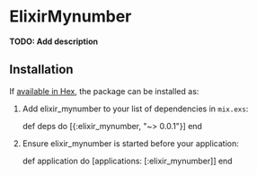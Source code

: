 # ElixirMynumber

**TODO: Add description**

## Installation

If [available in Hex](https://hex.pm/docs/publish), the package can be installed as:

  1. Add elixir_mynumber to your list of dependencies in `mix.exs`:

        def deps do
          [{:elixir_mynumber, "~> 0.0.1"}]
        end

  2. Ensure elixir_mynumber is started before your application:

        def application do
          [applications: [:elixir_mynumber]]
        end

